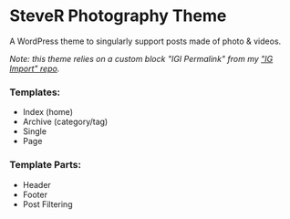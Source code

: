 # SteveR Photography Theme

A WordPress theme to singularly support posts made of photo & videos.

_Note: this theme relies on a custom block "IGI Permalink" from my ["IG Import" repo](https://github.com/sr4136/IG-Import)._

### Templates:
- Index (home)
- Archive (category/tag)
- Single
- Page

### Template Parts:
- Header
- Footer
- Post Filtering

